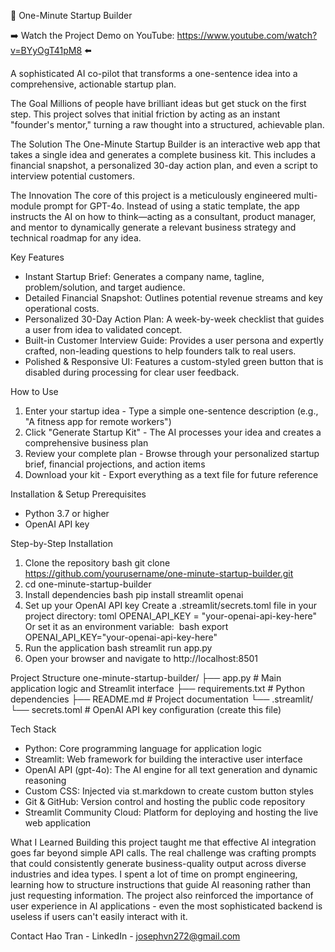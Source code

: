 
🚀 One-Minute Startup Builder

➡️ Watch the Project Demo on YouTube: https://www.youtube.com/watch?v=BYyOgT41pM8 ⬅️

A sophisticated AI co-pilot that transforms a one-sentence idea into a comprehensive, actionable startup plan.

The Goal
Millions of people have brilliant ideas but get stuck on the first step. This project solves that initial friction by acting as an instant "founder's mentor," turning a raw thought into a structured, achievable plan.

The Solution
The One-Minute Startup Builder is an interactive web app that takes a single idea and generates a complete business kit. This includes a financial snapshot, a personalized 30-day action plan, and even a script to interview potential customers.

The Innovation
The core of this project is a meticulously engineered multi-module prompt for GPT-4o. Instead of using a static template, the app instructs the AI on how to think—acting as a consultant, product manager, and mentor to dynamically generate a relevant business strategy and technical roadmap for any idea.

Key Features
* Instant Startup Brief: Generates a company name, tagline, problem/solution, and target audience.
* Detailed Financial Snapshot: Outlines potential revenue streams and key operational costs.
* Personalized 30-Day Action Plan: A week-by-week checklist that guides a user from idea to validated concept.
* Built-in Customer Interview Guide: Provides a user persona and expertly crafted, non-leading questions to help founders talk to real users.
* Polished & Responsive UI: Features a custom-styled green button that is disabled during processing for clear user feedback.

How to Use
1. Enter your startup idea - Type a simple one-sentence description (e.g., "A fitness app for remote workers")
2. Click "Generate Startup Kit" - The AI processes your idea and creates a comprehensive business plan
3. Review your complete plan - Browse through your personalized startup brief, financial projections, and action items
4. Download your kit - Export everything as a text file for future reference

Installation & Setup
Prerequisites
* Python 3.7 or higher
* OpenAI API key

Step-by-Step Installation
1. Clone the repository bash git clone https://github.com/yourusername/one-minute-startup-builder.git
2. cd one-minute-startup-builder 
3. Install dependencies bash pip install streamlit openai 
4. Set up your OpenAI API key Create a .streamlit/secrets.toml file in your project directory: toml OPENAI_API_KEY = "your-openai-api-key-here" Or set it as an environment variable:  bash export OPENAI_API_KEY="your-openai-api-key-here" 
5. Run the application bash streamlit run app.py 
6. Open your browser and navigate to http://localhost:8501

Project Structure
one-minute-startup-builder/
├── app.py                 # Main application logic and Streamlit interface
├── requirements.txt       # Python dependencies
├── README.md             # Project documentation
└── .streamlit/
    └── secrets.toml      # OpenAI API key configuration (create this file)

Tech Stack
* Python: Core programming language for application logic
* Streamlit: Web framework for building the interactive user interface
* OpenAI API (gpt-4o): The AI engine for all text generation and dynamic reasoning
* Custom CSS: Injected via st.markdown to create custom button styles
* Git & GitHub: Version control and hosting the public code repository
* Streamlit Community Cloud: Platform for deploying and hosting the live web application

What I Learned
Building this project taught me that effective AI integration goes far beyond simple API calls. The real challenge was crafting prompts that could consistently generate business-quality output across diverse industries and idea types. I spent a lot of time on prompt engineering, learning how to structure instructions that guide AI reasoning rather than just requesting information.
The project also reinforced the importance of user experience in AI applications - even the most sophisticated backend is useless if users can't easily interact with it.


Contact
Hao Tran - LinkedIn - josephvn272@gmail.com
